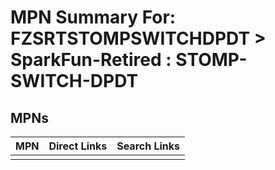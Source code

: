 



# MPN Summary For: FZSRTSTOMPSWITCHDPDT > SparkFun-Retired : STOMP-SWITCH-DPDT

## MPNs
  

|MPN|Direct Links|Search Links|
| :--- | :--- | :--- |
||||
